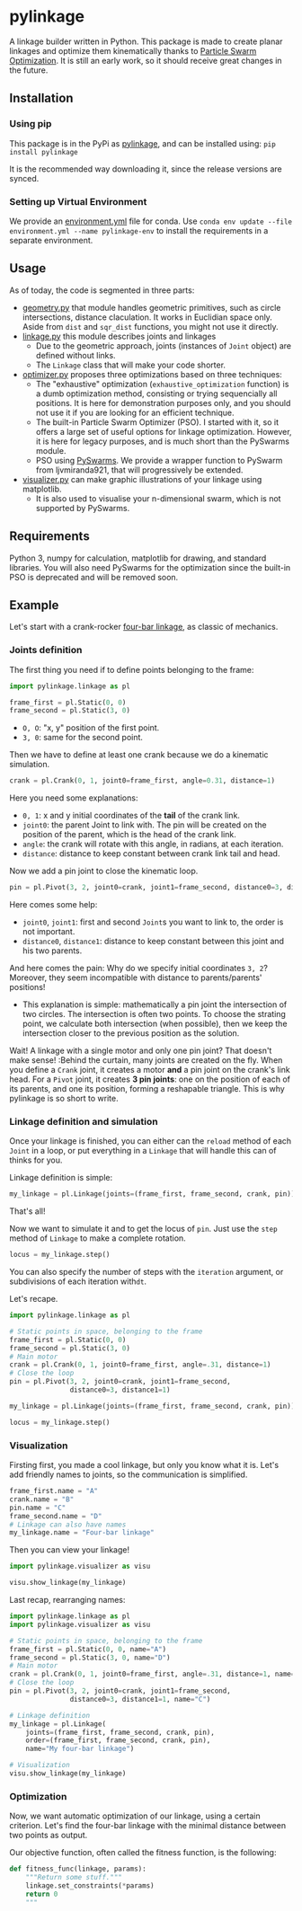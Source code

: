 # pylinkage

A linkage builder written in Python. This package is made to create planar linkages and optimize them kinematically thanks to [Particle Swarm Optimization](https://en.wikipedia.org/wiki/Particle_swarm_optimization). It is still an early work, so it should receive great changes in the future.

## Installation
### Using pip
This package is in the PyPi as [pylinkage](https://pypi.org/project/pylinkage/), and can be installed using:
``pip install pylinkage``

It is the recommended way downloading it, since the release versions are synced.

### Setting up Virtual Environment
We provide an [environment.yml](https://github.com/HugoFara/leggedsnake/environment.yml) file for conda. Use ``conda env update --file environment.yml --name pylinkage-env`` to install the requirements in a separate environment. 

## Usage

As of today, the code is segmented in three parts:
* [geometry.py](https://github.com/HugoFara/pylinkage/blob/main/pylinkage/geometry.py) that module handles geometric primitives, such as circle intersections, distance claculation. It works in Euclidian space only. Aside from ``dist`` and ``sqr_dist`` functions, you might not use it directly.
* [linkage.py](https://github.com/HugoFara/pylinkage/blob/main/pylinkage/linkage.py) this module describes joints and linkages 
  * Due to the geometric approach, joints (instances of ``Joint`` object) are defined without links. 
  * The ``Linkage`` class that will make your code shorter.
* [optimizer.py](https://github.com/HugoFara/pylinkage/blob/main/pylinkage/optimizer.py) proposes three optimizations based on three techniques:
  * The "exhaustive" optimization (``exhaustive_optimization`` function) is a dumb optimization method, consisting or trying sequencially all positions. It is here for demonstration purposes only, and you should not use it if you are looking for an efficient technique.
  * The built-in Particle Swarm Optimizer (PSO). I started with it, so it offers a large set of useful options for linkage optimization. However, it is here for legacy purposes, and is much short than the PySwarms module.
  * PSO using [PySwarms](https://github.com/ljvmiranda921/pyswarms). We provide a wrapper function to PySwarm from ljvmiranda921, that will progressively be extended.
* [visualizer.py](https://github.com/HugoFara/pylinkage/blob/main/pylinkage/visualizer.py) can make graphic illustrations of your linkage using matplotlib.
  * It is also used to visualise your n-dimensional swarm, which is not supported by PySwarms.

## Requirements

Python 3, numpy for calculation, matplotlib for drawing, and standard libraries. You will also need PySwarms for the optimization since the built-in PSO is deprecated and will be removed soon.

## Example

Let's start with a crank-rocker [four-bar linkage](https://en.wikipedia.org/wiki/Four-bar_linkage), as classic of mechanics. 

### Joints definition
The first thing you need if to define points belonging to the frame:

```python
import pylinkage.linkage as pl

frame_first = pl.Static(0, 0)
frame_second = pl.Static(3, 0)
```
* ``O, O``: "x, y" position of the first point.
* ``3, 0``: same for the second point. 

Then we have to define at least one crank because we do a kinematic simulation.
```python
crank = pl.Crank(0, 1, joint0=frame_first, angle=0.31, distance=1)
```

Here you need some explanations: 
* ``0, 1``: x and y initial coordinates of the **tail** of the crank link.
* ``joint0``: the parent Joint to link with. The pin will be created on the position of the parent, which is the head of the crank link.
* ``angle``: the crank will rotate with this angle, in radians, at each iteration.
* ``distance``: distance to keep constant between crank link tail and head.

Now we add a pin joint to close the kinematic loop.
```python
pin = pl.Pivot(3, 2, joint0=crank, joint1=frame_second, distance0=3, distance1=1)
```
Here comes some help:
* ``joint0``, ``joint1``: first and second ``Joint``s you want to link to, the order is not important.
* ``distance0``, ``distance1``: distance to keep constant between this joint and his two parents.

And here comes the pain:
Why do we specify initial coordinates ``3, 2``? Moreover, they seem incompatible with distance to parents/parents' positions! 
  * This explanation is simple: mathematically a pin joint the intersection of two circles. The intersection is often two points. To choose the strating point, we calculate both intersection (when possible), then we keep the intersection closer to the previous position as the solution. 


Wait! A linkage with a single motor and only one pin joint? That doesn't make sense!
:Behind the curtain, many joints are created on the fly. When you define a ``Crank`` joint, it creates a motor **and** a pin joint on the crank's link head. For a ``Pivot`` joint, it creates **3 pin joints**: one on the position of each of its parents, and one its position, forming a reshapable triangle. This is why pylinkage is so short to write.

### Linkage definition and simulation
Once your linkage is finished, you can either can the ``reload`` method of each ``Joint`` in a loop, or put everything in a ``Linkage`` that will handle this can of thinks for you. 

Linkage definition is simple:
```python
my_linkage = pl.Linkage(joints=(frame_first, frame_second, crank, pin))
```
That's all!

Now we want to simulate it and to get the locus of ``pin``. Just use the ``step`` method of ``Linkage`` to make a complete rotation.
```python
locus = my_linkage.step()
```
You can also specify the number of steps with the ``iteration`` argument, or subdivisions of each iteration with``dt``.

Let's recape.
```python
import pylinkage.linkage as pl

# Static points in space, belonging to the frame
frame_first = pl.Static(0, 0)
frame_second = pl.Static(3, 0)
# Main motor
crank = pl.Crank(0, 1, joint0=frame_first, angle=.31, distance=1)
# Close the loop
pin = pl.Pivot(3, 2, joint0=crank, joint1=frame_second, 
               distance0=3, distance1=1)

my_linkage = pl.Linkage(joints=(frame_first, frame_second, crank, pin))

locus = my_linkage.step()
```

### Visualization
Firsting first, you made a cool linkage, but only you know what it is. Let's add friendly names to joints, so the communication is simplified.
```python
frame_first.name = "A"
crank.name = "B"
pin.name = "C"
frame_second.name = "D"
# Linkage can also have names
my_linkage.name = "Four-bar linkage"
```

Then you can view your linkage!

```python
import pylinkage.visualizer as visu

visu.show_linkage(my_linkage)
```

Last recap, rearranging names:
```python
import pylinkage.linkage as pl
import pylinkage.visualizer as visu

# Static points in space, belonging to the frame
frame_first = pl.Static(0, 0, name="A")
frame_second = pl.Static(3, 0, name="D")
# Main motor
crank = pl.Crank(0, 1, joint0=frame_first, angle=.31, distance=1, name="B")
# Close the loop
pin = pl.Pivot(3, 2, joint0=crank, joint1=frame_second,
               distance0=3, distance1=1, name="C")

# Linkage definition
my_linkage = pl.Linkage(
    joints=(frame_first, frame_second, crank, pin),
    order=(frame_first, frame_second, crank, pin),
    name="My four-bar linkage")

# Visualization
visu.show_linkage(my_linkage)
```

### Optimization
Now, we want automatic optimization of our linkage, using a certain criterion. Let's find the four-bar linkage with the minimal distance between two points as output.

Our objective function, often called the fitness function, is the following:
```python
def fitness_func(linkage, params):
    """Return some stuff."""
    linkage.set_constraints(*params)
    return 0
    """
